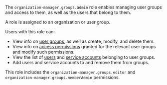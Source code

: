 The `organization-manager.groups.admin` role enables managing user groups and access to them, as well as the users that belong to them.

A role is assigned to an organization or user group.

Users with this role can:
* View info on [user groups](../../../organization/concepts/groups.md), as well as create, modify, and delete them.
* View info on [access permissions](../../../iam/concepts/access-control/index.md) granted for the relevant user groups and modify such permissions.
* View the list of [users](../../../organization/concepts/groups.md) and [service accounts](../../../organization/concepts/groups.md) belonging to user groups.
* Add users and service accounts to and remove them from groups.

This role includes the `organization-manager.groups.editor` and `organization-manager.groups.memberAdmin` permissions.